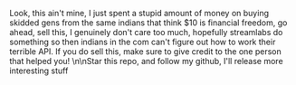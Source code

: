 Look, this ain't mine, I just spent a stupid amount of money on buying skidded gens from the same indians that think $10 is financial freedom, go ahead, sell this, I genuinely don't care too much, hopefully streamlabs do something so then indians in the com can't figure out how to work their terrible API. If you do sell this, make sure to give credit to the one person that helped you! \n\nStar this repo, and follow my github, I'll release more interesting stuff
